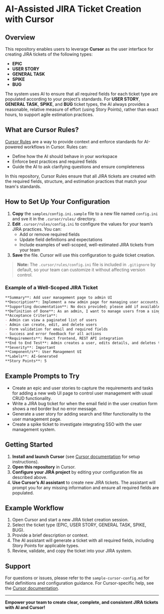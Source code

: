 # AI-Assisted JIRA Ticket Creation with Cursor

## Overview

This repository enables users to leverage **Cursor** as the user interface for creating JIRA tickets of the following types:
- **EPIC**
- **USER STORY**
- **GENERAL TASK**
- **SPIKE**
- **BUG**

The system uses AI to ensure that all required fields for each ticket type are populated according to your project’s standards. For **USER STORY**, **GENERAL TASK**, **SPIKE**, and **BUG** ticket types, the AI always provides a reasonable, relative measure of effort (using Story Points), rather than exact hours, to support agile estimation practices.

## What are Cursor Rules?

[Cursor Rules](https://docs.cursor.com/context/rules) are a way to provide context and enforce standards for AI-powered workflows in Cursor. Rules can:
- Define how the AI should behave in your workspace
- Enforce best practices and required fields
- Guide the AI to ask clarifying questions and ensure completeness

In this repository, Cursor Rules ensure that all JIRA tickets are created with the required fields, structure, and estimation practices that match your team's standards.

## How to Set Up Your Configuration
1. **Copy** the `samples/config.ini.sample` file to a new file named `config.ini` and sve it in the `.cursor/rules/` directory.
2. **Edit** `.cursor/rules/config.ini` to configure the values for your team’s JIRA practices. You can:
   - Add or remove required fields
   - Update field definitions and expectations
   - Include examples of well-scoped, well-estimated JIRA tickets from your team
3. **Save** the file. Cursor will use this configuration to guide ticket creation.

> **Note:** The `.cursor/rules/config.ini` file is included in `.gitignore` by default, so your team can customize it without affecting version control.

### Example of a Well-Scoped JIRA Ticket

```md
**Summary**: Add user management page to admin UI
**Description**: Implement a new admin page for managing user accounts, including create, read, update, and delete (CRUD) operations. The page should allow searching, filtering, and editing user details.
**Supporting documentation**: No docs provided; please add if available.
**Definition of Done**: As an admin, I want to manage users from a single page so that I can efficiently control access.
**Acceptance Criteria**:
- Admin can view a paginated list of users
- Admin can create, edit, and delete users
- Form validation for email and required fields
- Success and error feedback for all actions
**Requirements**: React frontend, REST API integration
**End to End Test**: Admin creates a user, edits details, and deletes the user
**Severity**: Important
**Component/s**: User Management UI
**Labels**: AI-Generated
**Story Points**: 5
```

## Example Prompts to Try

- Create an epic and user stories to capture the requirements and tasks for adding a new web UI page to control user management with usual CRUD functionality.
- Write a JIRA bug ticket for when the email field in the user creation form shows a red border but no error message.
- Generate a user story for adding search and filter functionality to the user management page.
- Create a spike ticket to investigate integrating SSO with the user management system.

## Getting Started
1. **Install and launch Cursor** (see [Cursor documentation](https://www.cursor.so/) for setup instructions).
2. **Open this repository** in Cursor.
3. **Configure your JIRA project** by editing your configuration file as described above.
4. **Use Cursor’s AI assistant** to create new JIRA tickets. The assistant will prompt you for any missing information and ensure all required fields are populated.

## Example Workflow
1. Open Cursor and start a new JIRA ticket creation session.
2. Select the ticket type (EPIC, USER STORY, GENERAL TASK, SPIKE, BUG).
3. Provide a brief description or context.
4. The AI assistant will generate a ticket with all required fields, including Story Points for applicable types.
5. Review, validate, and copy the ticket into your JIRA system.

## Support
For questions or issues, please refer to the `sample-cursor-config.md` for field definitions and configuration guidance. For Cursor-specific help, see the [Cursor documentation](https://docs.cursor.com/welcome).

---

**Empower your team to create clear, complete, and consistent JIRA tickets with AI and Cursor!** 